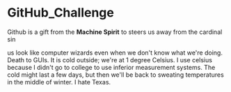 # GitHub_Challenge
Github is a gift from the **Machine Spirit** to steers us away from the cardinal sin

us look like computer wizards even when we don't know what we're doing. Death to GUIs.
It is cold outside; we're at 1 degree Celsius. I use celsius because I didn't go to college
to use inferior measurement systems. The cold might last a few days, but then we'll be back
to sweating temperatures in the middle of winter. I hate Texas.
